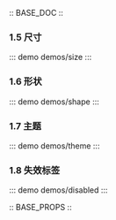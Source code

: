 :: BASE_DOC ::

### 1.5 尺寸

::: demo demos/size
:::


### 1.6 形状

::: demo demos/shape
:::

### 1.7 主题

::: demo demos/theme
:::

### 1.8 失效标签

::: demo demos/disabled
:::

:: BASE_PROPS ::
